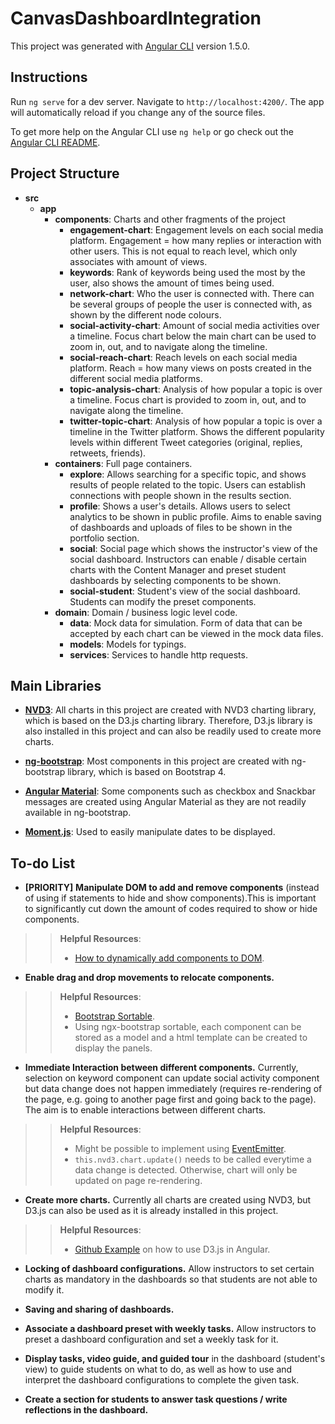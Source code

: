# CanvasDashboardIntegration

This project was generated with [Angular CLI](https://github.com/angular/angular-cli) version 1.5.0.

## Instructions

Run `ng serve` for a dev server. Navigate to `http://localhost:4200/`. The app will automatically reload if you change any of the source files.

To get more help on the Angular CLI use `ng help` or go check out the [Angular CLI README](https://github.com/angular/angular-cli/blob/master/README.md).

## Project Structure

* **src**
  * **app**
    * **components**: Charts and other fragments of the project
      * **engagement-chart**: Engagement levels on each social media platform. Engagement = how many replies or interaction with other users. This is not equal to reach level, which only associates with amount of views.
      * **keywords**: Rank of keywords being used the most by the user, also shows the amount of times being used.
      * **network-chart**: Who the user is connected with. There can be several groups of people the user is connected with, as shown by the different node colours.
      * **social-activity-chart**: Amount of social media activities over a timeline. Focus chart below the main chart can be used to zoom in, out, and to navigate along the timeline.
      * **social-reach-chart**: Reach levels on each social media platform. Reach = how many views on posts created in the different social media platforms.
      * **topic-analysis-chart**: Analysis of how popular a topic is over a timeline. Focus chart is provided to zoom in, out, and to navigate along the timeline.
      * **twitter-topic-chart**: Analysis of how popular a topic is over a timeline in the Twitter platform. Shows the different popularity levels within different Tweet categories (original, replies, retweets, friends).
    * **containers**: Full page containers.
      * **explore**: Allows searching for a specific topic, and shows results of people related to the topic. Users can establish connections with people shown in the results section.
      * **profile**: Shows a user's details. Allows users to select analytics to be shown in public profile. Aims to enable saving of dashboards and uploads of files to be shown in the portfolio section.
      * **social**: Social page which shows the instructor's view of the social dashboard. Instructors can enable / disable certain charts with the Content Manager and preset student dashboards by selecting components to be shown.
      * **social-student**: Student's view of the social dashboard. Students can modify the preset components.
    * **domain**: Domain / business logic level code.
      * **data**: Mock data for simulation. Form of data that can be accepted by each chart can be viewed in the mock data files.
      * **models**: Models for typings.
      * **services**: Services to handle http requests.

## Main Libraries
- [**NVD3**](https://github.com/krispo/ng2-nvd3): All charts in this project are created with NVD3 charting library, which is based on the D3.js charting library. Therefore, D3.js library is also installed in this project and can also be readily used to create more charts.

- [**ng-bootstrap**](https://ng-bootstrap.github.io/#/home): Most components in this project are created with ng-bootstrap library, which is based on Bootstrap 4.

- [**Angular Material**](https://material.angular.io/): Some components such as checkbox and Snackbar messages are created using Angular Material as they are not readily available in ng-bootstrap.

- [**Moment.js**](https://momentjs.com/): Used to easily manipulate dates to be displayed.

## To-do List
- **[PRIORITY]** **Manipulate DOM to add and remove components** (instead of using if statements to hide and show components).This is important to significantly cut down the amount of codes required to show or hide components.
>> **Helpful Resources**:
>> * [How to dynamically add components to DOM](https://medium.com/front-end-hacking/dynamically-add-components-to-the-dom-with-angular-71b0cb535286).

- **Enable drag and drop movements to relocate components.**
>> **Helpful Resources**:
>> * [Bootstrap Sortable](https://valor-software.com/ngx-bootstrap/#/sortable).
>> * Using ngx-bootstrap sortable, each component can be stored as a model and a html template can be created to display the panels.

- **Immediate Interaction between different components.** Currently, selection on keyword component can update social activity component but data change does not happen immediately (requires re-rendering of the page, e.g. going to another page first and going back to the page). The aim is to enable interactions between different charts.
>> **Helpful Resources**:
>> * Might be possible to implement using [EventEmitter](https://angular.io/api/core/EventEmitter).
>> * `this.nvd3.chart.update()` needs to be called everytime a data change is detected. Otherwise, chart will only be updated on page re-rendering.

- **Create more charts.** Currently all charts are created using NVD3, but D3.js can also be used as it is already installed in this project.
>> **Helpful Resources**:
>> * [Github Example](https://github.com/datencia/d3js-angular2-example) on how to use D3.js in Angular.

- **Locking of dashboard configurations.** Allow instructors to set certain charts as mandatory in the dashboards so that students are not able to modify it. 

- **Saving and sharing of dashboards.**

- **Associate a dashboard preset with weekly tasks.** Allow instructors to preset a dashboard configuration and set a weekly task for it. 

- **Display tasks, video guide, and guided tour** in the dashboard (student's view) to guide students on what to do, as well as how to use and interpret the dashboard configurations to complete the given task.

- **Create a section for students to answer task questions / write reflections in the dashboard.**